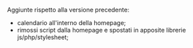 Aggiunte rispetto alla versione precedente:

* calendario all'interno della homepage;
* rimossi script dalla homepage e spostati in apposite librerie js/php/stylesheet;
